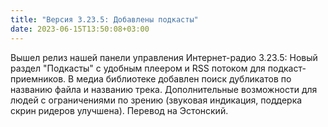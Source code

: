 ```yaml
---
title: "Версия 3.23.5: Добавлены подкасты"
date: 2023-06-15T13:50:08+03:00
---
```


Вышел релиз нашей панели управления Интернет-радио 3.23.5:  Новый раздел "Подкасты" с удобным плеером и RSS потоком для подкаст-приемников. В медиа библиотеке добавлен поиск дубликатов по названию файла и названию трека. Дополнительные возможности для людей с ограничениями по зрению (звуковая индикация, поддерка скрин ридеров улучшена). Перевод на Эстонский.